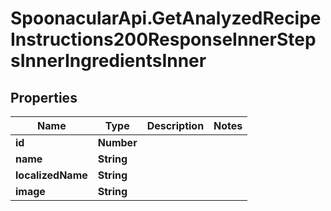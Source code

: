 # SpoonacularApi.GetAnalyzedRecipeInstructions200ResponseInnerStepsInnerIngredientsInner

## Properties

Name | Type | Description | Notes
------------ | ------------- | ------------- | -------------
**id** | **Number** |  | 
**name** | **String** |  | 
**localizedName** | **String** |  | 
**image** | **String** |  | 


